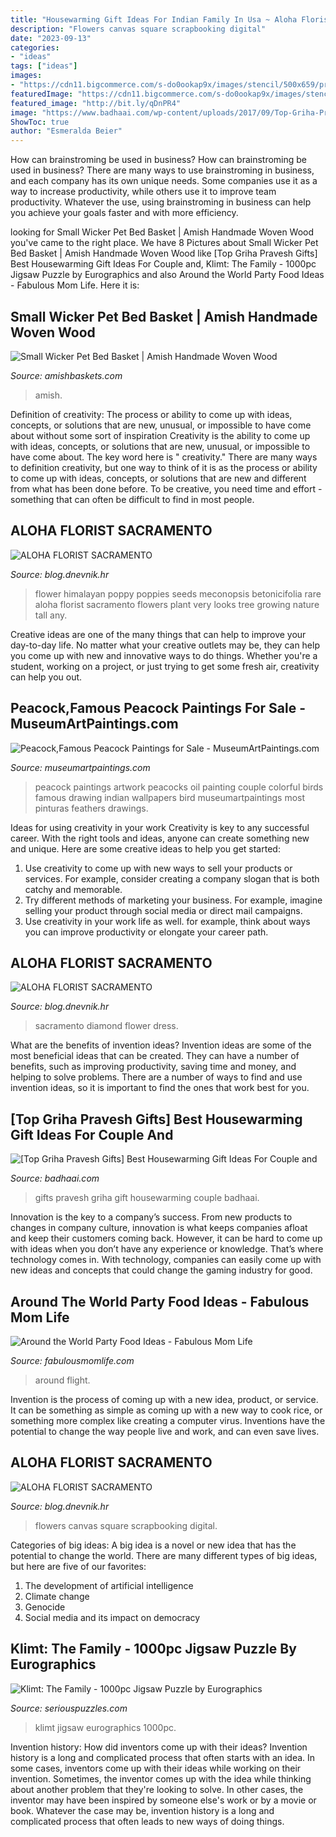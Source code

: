 ```yaml
---
title: "Housewarming Gift Ideas For Indian Family In Usa ~ Aloha Florist Sacramento"
description: "Flowers canvas square scrapbooking digital"
date: "2023-09-13"
categories:
- "ideas"
tags: ["ideas"]
images:
- "https://cdn11.bigcommerce.com/s-do0ookap9x/images/stencil/500x659/products/22352/29800/44894_main__23131.1556675764.jpg?c=2"
featuredImage: "https://cdn11.bigcommerce.com/s-do0ookap9x/images/stencil/500x659/products/22352/29800/44894_main__23131.1556675764.jpg?c=2"
featured_image: "http://bit.ly/qDnPR4"
image: "https://www.badhaai.com/wp-content/uploads/2017/09/Top-Griha-Pravesh-Gifts-Housewarming-Gift-Ideas-For-Couple-and-Family2B252822529.jpg"
ShowToc: true
author: "Esmeralda Beier"
---
```



How can brainstroming be used in business?
How can brainstroming be used in business? There are many ways to use brainstroming in business, and each company has its own unique needs. Some companies use it as a way to increase productivity, while others use it to improve team productivity. Whatever the use, using brainstroming in business can help you achieve your goals faster and with more efficiency.

	

		
looking for Small Wicker Pet Bed Basket | Amish Handmade Woven Wood you've came to the right place. We have 8 Pictures about Small Wicker Pet Bed Basket | Amish Handmade Woven Wood like [Top Griha Pravesh Gifts] Best Housewarming Gift Ideas For Couple and, Klimt: The Family - 1000pc Jigsaw Puzzle by Eurographics and also Around the World Party Food Ideas - Fabulous Mom Life. Here it is:
		
    
## Small Wicker Pet Bed Basket | Amish Handmade Woven Wood

<img loading=lazy src="https://cdn.shopify.com/s/files/1/1038/7670/products/pet-beds-small-wicker-pet-bed-basket-amish-handmade-woven-wood-wine-green-13340577661031_1600x.jpg?v=1628029179" onerror="this.onerror=null;this.src='https://tse3.mm.bing.net/th?id=OIP.uiG5pKJBB8sGKnLdxu_5cgHaHa&amp;pid=15.1';" alt="Small Wicker Pet Bed Basket | Amish Handmade Woven Wood">

_Source: amishbaskets.com_

>amish. 

	

Definition of creativity: The process or ability to come up with ideas, concepts, or solutions that are new, unusual, or impossible to have come about without some sort of inspiration
Creativity is the ability to come up with ideas, concepts, or solutions that are new, unusual, or impossible to have come about. The key word here is " creativity." There are many ways to definition creativity, but one way to think of it is as the process or ability to come up with ideas, concepts, or solutions that are new and different from what has been done before. To be creative, you need time and effort - something that can often be difficult to find in most people.

    
## ALOHA FLORIST SACRAMENTO

<img loading=lazy src="http://bit.ly/qAHiws" onerror="this.onerror=null;this.src='https://tse3.mm.bing.net/th?id=OIP.pkPa28lbnlSi_CTRl__zHQAAAA&amp;pid=15.1';" alt="ALOHA FLORIST SACRAMENTO">

_Source: blog.dnevnik.hr_

>flower himalayan poppy poppies seeds meconopsis betonicifolia rare aloha florist sacramento flowers plant very looks tree growing nature tall any. 

	

Creative ideas are one of the many things that can help to improve your day-to-day life. No matter what your creative outlets may be, they can help you come up with new and innovative ways to do things. Whether you're a student, working on a project, or just trying to get some fresh air, creativity can help you out.

    
## Peacock,Famous Peacock Paintings For Sale - MuseumArtPaintings.com

<img loading=lazy src="http://museumartpaintings.com/pic/Peacock-Oil-Paintings-PMP028-9896-78470.jpg" onerror="this.onerror=null;this.src='https://tse1.mm.bing.net/th?id=OIP.ucVmPGYqpNFWPFIuBhNGeQAAAA&amp;pid=15.1';" alt="Peacock,Famous Peacock Paintings for Sale - MuseumArtPaintings.com">

_Source: museumartpaintings.com_

>peacock paintings artwork peacocks oil painting couple colorful birds famous drawing indian wallpapers bird museumartpaintings most pinturas feathers drawings. 

	

Ideas for using creativity in your work
Creativity is key to any successful career. With the right tools and ideas, anyone can create something new and unique. Here are some creative ideas to help you get started: 
1. Use creativity to come up with new ways to sell your products or services. For example, consider creating a company slogan that is both catchy and memorable. 
2. Try different methods of marketing your business. For example, imagine selling your product through social media or direct mail campaigns. 
3. Use creativity in your work life as well. for example, think about ways you can improve productivity or elongate your career path.

    
## ALOHA FLORIST SACRAMENTO

<img loading=lazy src="http://bit.ly/pfFKPe" onerror="this.onerror=null;this.src='https://tse1.mm.bing.net/th?id=OIP.liyNJ7kSz8C30BF2yUjzrgHaE7&amp;pid=15.1';" alt="ALOHA FLORIST SACRAMENTO">

_Source: blog.dnevnik.hr_

>sacramento diamond flower dress. 

	

What are the benefits of invention ideas?
Invention ideas are some of the most beneficial ideas that can be created. They can have a number of benefits, such as improving productivity, saving time and money, and helping to solve problems. There are a number of ways to find and use invention ideas, so it is important to find the ones that work best for you.

    
## [Top Griha Pravesh Gifts] Best Housewarming Gift Ideas For Couple And

<img loading=lazy src="https://www.badhaai.com/wp-content/uploads/2017/09/Top-Griha-Pravesh-Gifts-Housewarming-Gift-Ideas-For-Couple-and-Family2B252822529.jpg" onerror="this.onerror=null;this.src='https://tse4.mm.bing.net/th?id=OIP.pjnL41T8megXBhF0Dl3beAHaGy&amp;pid=15.1';" alt="[Top Griha Pravesh Gifts] Best Housewarming Gift Ideas For Couple and">

_Source: badhaai.com_

>gifts pravesh griha gift housewarming couple badhaai. 

	

Innovation is the key to a company’s success. From new products to changes in company culture, innovation is what keeps companies afloat and keep their customers coming back. However, it can be hard to come up with ideas when you don’t have any experience or knowledge. That’s where technology comes in. With technology, companies can easily come up with new ideas and concepts that could change the gaming industry for good.

    
## Around The World Party Food Ideas - Fabulous Mom Life

<img loading=lazy src="http://www.fabulousmomlife.com/wp-content/uploads/2017/09/around-the-world-party-in-flight-menu-2.jpg" onerror="this.onerror=null;this.src='https://tse1.mm.bing.net/th?id=OIP.k9GufHciR4zAPSrK8-jhmgHaEK&amp;pid=15.1';" alt="Around the World Party Food Ideas - Fabulous Mom Life">

_Source: fabulousmomlife.com_

>around flight. 

	

Invention is the process of coming up with a new idea, product, or service. It can be something as simple as coming up with a new way to cook rice, or something more complex like creating a computer virus. Inventions have the potential to change the way people live and work, and can even save lives.

    
## ALOHA FLORIST SACRAMENTO

<img loading=lazy src="http://bit.ly/qDnPR4" onerror="this.onerror=null;this.src='https://tse2.mm.bing.net/th?id=OIP.gDbNmunYa9CTHWE5L1ujyQHaFj&amp;pid=15.1';" alt="ALOHA FLORIST SACRAMENTO">

_Source: blog.dnevnik.hr_

>flowers canvas square scrapbooking digital. 

	

Categories of big ideas:
A big idea is a novel or new idea that has the potential to change the world. There are many different types of big ideas, but here are five of our favorites: 
1. The development of artificial intelligence 
2. Climate change 
3. Genocide 
4. Social media and its impact on democracy 

    
## Klimt: The Family - 1000pc Jigsaw Puzzle By Eurographics

<img loading=lazy src="https://cdn11.bigcommerce.com/s-do0ookap9x/images/stencil/500x659/products/22352/29800/44894_main__23131.1556675764.jpg?c=2" onerror="this.onerror=null;this.src='https://tse3.mm.bing.net/th?id=OIP.p8k_RIsYRnDDX8lbOPDDSgAAAA&amp;pid=15.1';" alt="Klimt: The Family - 1000pc Jigsaw Puzzle by Eurographics">

_Source: seriouspuzzles.com_

>klimt jigsaw eurographics 1000pc. 

	

Invention history: How did inventors come up with their ideas?
Invention history is a long and complicated process that often starts with an idea. In some cases, inventors come up with their ideas while working on their invention. Sometimes, the inventor comes up with the idea while thinking about another problem that they're looking to solve. In other cases, the inventor may have been inspired by someone else's work or by a movie or book. Whatever the case may be, invention history is a long and complicated process that often leads to new ways of doing things.

